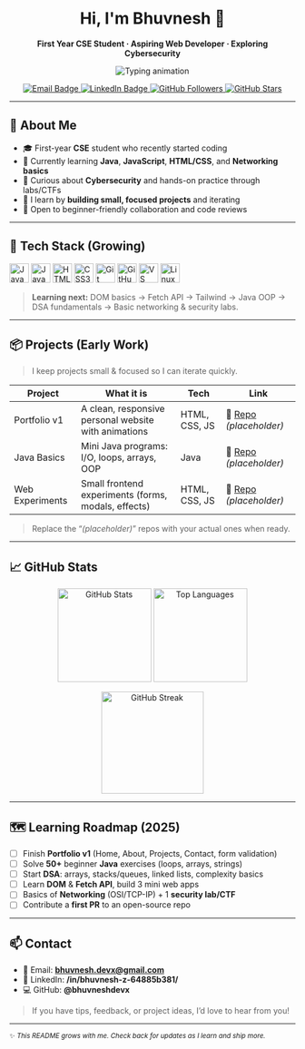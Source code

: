 <!-- Profile Header -->
<h1 align="center">Hi, I'm Bhuvnesh 👋</h1>
<p align="center">
  <b>First Year CSE Student · Aspiring Web Developer · Exploring Cybersecurity</b>
</p>
<p align="center">
  <img src="https://readme-typing-svg.demolab.com?font=Fira+Code&weight=500&size=20&pause=1000&center=true&vCenter=true&width=700&lines=Learning+Java%2C+JavaScript%2C+HTML+%26+CSS;Building+projects+to+learn+by+doing;Exploring+Networking+%26+Cybersecurity;Open+to+collaboration+and+feedback+🤝" alt="Typing animation" />
</p>

<p align="center">
  <a href="mailto:bhuvnesh.devx@gmail.com">
    <img src="https://img.shields.io/badge/Email-bhuvnesh.devx%40gmail.com-red?logo=gmail&logoColor=white" alt="Email Badge" />
  </a>
  <a href="https://www.linkedin.com/in/bhuvnesh-z-64885b381/">
    <img src="https://img.shields.io/badge/LinkedIn-Bhuvnesh-blue?logo=linkedin&logoColor=white" alt="LinkedIn Badge" />
  </a>
  <a href="https://github.com/bhuvneshdevx">
    <img src="https://img.shields.io/github/followers/bhuvneshdevx?label=Follow&style=social" alt="GitHub Followers" />
  </a>
  <a href="https://github.com/bhuvneshdevx">
    <img src="https://img.shields.io/github/stars/bhuvneshdevx?affiliations=OWNER%2CCOLLABORATOR&style=social" alt="GitHub Stars" />
  </a>
</p>

---

## 🚀 About Me
- 🎓 First-year **CSE** student who recently started coding
- 🌱 Currently learning **Java**, **JavaScript**, **HTML/CSS**, and **Networking basics**
- 🔐 Curious about **Cybersecurity** and hands-on practice through labs/CTFs
- 🧩 I learn by **building small, focused projects** and iterating
- 🤝 Open to beginner-friendly collaboration and code reviews

---

## 🧰 Tech Stack (Growing)
<p>
  <!-- Languages -->
  <img src="https://cdn.jsdelivr.net/gh/devicons/devicon/icons/java/java-original.svg" height="34" alt="Java" title="Java"/>
  <img src="https://cdn.jsdelivr.net/gh/devicons/devicon/icons/javascript/javascript-original.svg" height="34" alt="JavaScript" title="JavaScript"/>
  <img src="https://cdn.jsdelivr.net/gh/devicons/devicon/icons/html5/html5-original.svg" height="34" alt="HTML5" title="HTML5"/>
  <img src="https://cdn.jsdelivr.net/gh/devicons/devicon/icons/css3/css3-original.svg" height="34" alt="CSS3" title="CSS3"/>
  <!-- Tools -->
  <img src="https://cdn.jsdelivr.net/gh/devicons/devicon/icons/git/git-original.svg" height="34" alt="Git" title="Git"/>
  <img src="https://cdn.jsdelivr.net/gh/devicons/devicon/icons/github/github-original.svg" height="34" alt="GitHub" title="GitHub"/>
  <img src="https://cdn.jsdelivr.net/gh/devicons/devicon/icons/vscode/vscode-original.svg" height="34" alt="VS Code" title="VS Code"/>
  <img src="https://cdn.jsdelivr.net/gh/devicons/devicon/icons/linux/linux-original.svg" height="34" alt="Linux" title="Linux"/>
</p>

> **Learning next:** DOM basics → Fetch API → Tailwind → Java OOP → DSA fundamentals → Basic networking & security labs.

---

## 📦 Projects (Early Work)
> I keep projects small & focused so I can iterate quickly.

| Project | What it is | Tech | Link |
|---|---|---|---|
| Portfolio v1 | A clean, responsive personal website with animations | HTML, CSS, JS | 🔗 [Repo](https://github.com/bhuvneshdevx/portfolio) *(placeholder)* |
| Java Basics | Mini Java programs: I/O, loops, arrays, OOP | Java | 🔗 [Repo](https://github.com/bhuvneshdevx/java-basics) *(placeholder)* |
| Web Experiments | Small frontend experiments (forms, modals, effects) | HTML, CSS, JS | 🔗 [Repo](https://github.com/bhuvneshdevx/web-experiments) *(placeholder)* |

> Replace the “*(placeholder)*” repos with your actual ones when ready.

---

## 📈 GitHub Stats
<p align="center">
  <img height="165" src="https://github-readme-stats.vercel.app/api?username=bhuvneshdevx&show_icons=true&rank_icon=github&hide_border=true" alt="GitHub Stats" />
  <img height="165" src="https://github-readme-stats.vercel.app/api/top-langs/?username=bhuvneshdevx&layout=compact&hide_border=true" alt="Top Languages" />
</p>
<p align="center">
  <img height="180" src="https://streak-stats.demolab.com?user=bhuvneshdevx&hide_border=true" alt="GitHub Streak" />
</p>

---

## 🗺️ Learning Roadmap (2025)
- [ ] Finish **Portfolio v1** (Home, About, Projects, Contact, form validation)
- [ ] Solve **50+** beginner **Java** exercises (loops, arrays, strings)
- [ ] Start **DSA**: arrays, stacks/queues, linked lists, complexity basics
- [ ] Learn **DOM** & **Fetch API**, build 3 mini web apps
- [ ] Basics of **Networking** (OSI/TCP-IP) + 1 **security lab/CTF**
- [ ] Contribute a **first PR** to an open-source repo

---

## 📫 Contact
- 📧 Email: **bhuvnesh.devx@gmail.com**
- 🔗 LinkedIn: **/in/bhuvnesh-z-64885b381/**
- 💻 GitHub: **@bhuvneshdevx**

> If you have tips, feedback, or project ideas, I’d love to hear from you!

---

<sub>✨ *This README grows with me. Check back for updates as I learn and ship more.*</sub>
